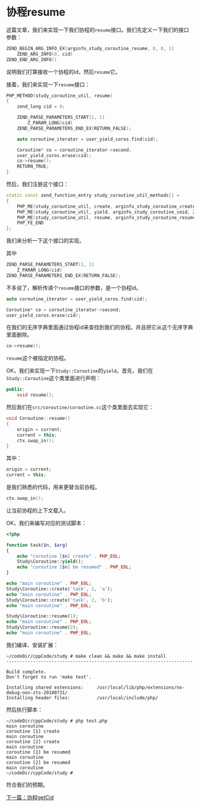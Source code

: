 # 协程resume

这篇文章，我们来实现一下我们协程的`resume`接口。我们先定义一下我们的接口参数：

```cpp
ZEND_BEGIN_ARG_INFO_EX(arginfo_study_coroutine_resume, 0, 0, 1)
    ZEND_ARG_INFO(0, cid)
ZEND_END_ARG_INFO()
```

说明我们打算接收一个协程的id，然后`resume`它。

接着，我们来实现一下`resume`接口：

```cpp
PHP_METHOD(study_coroutine_util, resume)
{
    zend_long cid = 0;

    ZEND_PARSE_PARAMETERS_START(1, 1)
        Z_PARAM_LONG(cid)
    ZEND_PARSE_PARAMETERS_END_EX(RETURN_FALSE);

    auto coroutine_iterator = user_yield_coros.find(cid);

    Coroutine* co = coroutine_iterator->second;
    user_yield_coros.erase(cid);
    co->resume();
    RETURN_TRUE;
}
```

然后，我们注册这个接口：

```cpp
static const zend_function_entry study_coroutine_util_methods[] =
{
    PHP_ME(study_coroutine_util, create, arginfo_study_coroutine_create, ZEND_ACC_PUBLIC | ZEND_ACC_STATIC)
    PHP_ME(study_coroutine_util, yield, arginfo_study_coroutine_void, ZEND_ACC_PUBLIC | ZEND_ACC_STATIC)
    PHP_ME(study_coroutine_util, resume, arginfo_study_coroutine_resume, ZEND_ACC_PUBLIC | ZEND_ACC_STATIC)
    PHP_FE_END
};
```

我们来分析一下这个接口的实现。

其中

```cpp
ZEND_PARSE_PARAMETERS_START(1, 1)
    Z_PARAM_LONG(cid)
ZEND_PARSE_PARAMETERS_END_EX(RETURN_FALSE);
```

不多说了，解析传递个`resume`接口的参数，是一个协程id。

```cpp
auto coroutine_iterator = user_yield_coros.find(cid);

Coroutine* co = coroutine_iterator->second;
user_yield_coros.erase(cid);
```

在我们的无序字典里面通过协程id来查找到我们的协程。并且把它从这个无序字典里面删除。

```cpp
co->resume();
```

`resume`这个被指定的协程。

OK，我们来实现一下`Study::Coroutine`的`yield`。首先，我们在`Study::Coroutine`这个类里面进行声明：

```cpp
public:
    void resume();
```

然后我们在`src/coroutine/coroutine.cc`这个类里面去实现它：

```cpp
void Coroutine::resume()
{
    origin = current;
    current = this;
    ctx.swap_in();
}
```

其中：

```cpp
origin = current;
current = this;
```

是我们熟悉的代码，用来更替当前协程。

```cpp
ctx.swap_in();
```

让当前协程的上下文载入。

OK，我们来编写对应的测试脚本：

```php
<?php

function task($n, $arg)
{
	echo "coroutine [$n] create" . PHP_EOL;
	Study\Coroutine::yield();
	echo "coroutine [$n] be resumed" . PHP_EOL;
}

echo "main coroutine" . PHP_EOL;
Study\Coroutine::create('task', 1, 'a');
echo "main coroutine" . PHP_EOL;
Study\Coroutine::create('task', 2, 'b');
echo "main coroutine" . PHP_EOL;

Study\Coroutine::resume(1);
echo "main coroutine" . PHP_EOL;
Study\Coroutine::resume(2);
echo "main coroutine" . PHP_EOL;
```

我们编译、安装扩展：

```shell
~/codeDir/cppCode/study # make clean && make && make install
----------------------------------------------------------------------

Build complete.
Don't forget to run 'make test'.

Installing shared extensions:     /usr/local/lib/php/extensions/no-debug-non-zts-20180731/
Installing header files:          /usr/local/include/php/
```

然后执行脚本：

```shell
~/codeDir/cppCode/study # php test.php 
main coroutine
coroutine [1] create
main coroutine
coroutine [2] create
main coroutine
coroutine [1] be resumed
main coroutine
coroutine [2] be resumed
main coroutine
~/codeDir/cppCode/study # 
```

符合我们的预期。

[下一篇：协程getCid](./《PHP扩展开发》-协程-协程getCid.md)







